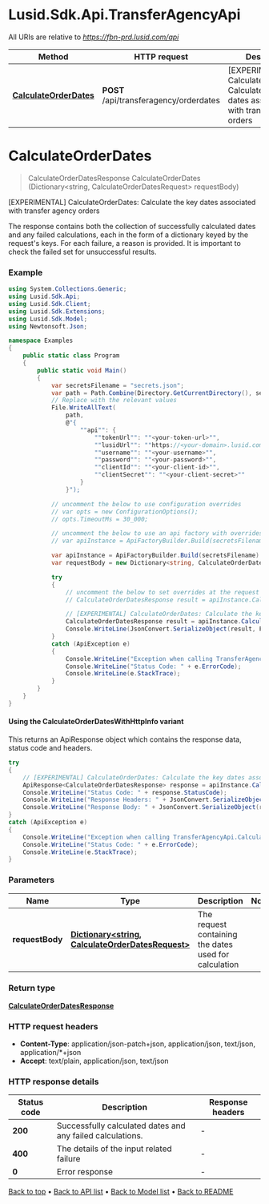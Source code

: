 # Lusid.Sdk.Api.TransferAgencyApi

All URIs are relative to *https://fbn-prd.lusid.com/api*

| Method | HTTP request | Description |
|--------|--------------|-------------|
| [**CalculateOrderDates**](TransferAgencyApi.md#calculateorderdates) | **POST** /api/transferagency/orderdates | [EXPERIMENTAL] CalculateOrderDates: Calculate the key dates associated with transfer agency orders |

<a id="calculateorderdates"></a>
# **CalculateOrderDates**
> CalculateOrderDatesResponse CalculateOrderDates (Dictionary<string, CalculateOrderDatesRequest> requestBody)

[EXPERIMENTAL] CalculateOrderDates: Calculate the key dates associated with transfer agency orders

The response contains both the collection of successfully calculated dates and any failed calculations, each in the form of a dictionary keyed by the request's keys. For each failure, a reason is provided. It is important to check the failed set for unsuccessful results.

### Example
```csharp
using System.Collections.Generic;
using Lusid.Sdk.Api;
using Lusid.Sdk.Client;
using Lusid.Sdk.Extensions;
using Lusid.Sdk.Model;
using Newtonsoft.Json;

namespace Examples
{
    public static class Program
    {
        public static void Main()
        {
            var secretsFilename = "secrets.json";
            var path = Path.Combine(Directory.GetCurrentDirectory(), secretsFilename);
            // Replace with the relevant values
            File.WriteAllText(
                path, 
                @"{
                    ""api"": {
                        ""tokenUrl"": ""<your-token-url>"",
                        ""lusidUrl"": ""https://<your-domain>.lusid.com/api"",
                        ""username"": ""<your-username>"",
                        ""password"": ""<your-password>"",
                        ""clientId"": ""<your-client-id>"",
                        ""clientSecret"": ""<your-client-secret>""
                    }
                }");

            // uncomment the below to use configuration overrides
            // var opts = new ConfigurationOptions();
            // opts.TimeoutMs = 30_000;

            // uncomment the below to use an api factory with overrides
            // var apiInstance = ApiFactoryBuilder.Build(secretsFilename, opts: opts).Api<TransferAgencyApi>();

            var apiInstance = ApiFactoryBuilder.Build(secretsFilename).Api<TransferAgencyApi>();
            var requestBody = new Dictionary<string, CalculateOrderDatesRequest>(); // Dictionary<string, CalculateOrderDatesRequest> | The request containing the dates used for calculation

            try
            {
                // uncomment the below to set overrides at the request level
                // CalculateOrderDatesResponse result = apiInstance.CalculateOrderDates(requestBody, opts: opts);

                // [EXPERIMENTAL] CalculateOrderDates: Calculate the key dates associated with transfer agency orders
                CalculateOrderDatesResponse result = apiInstance.CalculateOrderDates(requestBody);
                Console.WriteLine(JsonConvert.SerializeObject(result, Formatting.Indented));
            }
            catch (ApiException e)
            {
                Console.WriteLine("Exception when calling TransferAgencyApi.CalculateOrderDates: " + e.Message);
                Console.WriteLine("Status Code: " + e.ErrorCode);
                Console.WriteLine(e.StackTrace);
            }
        }
    }
}
```

#### Using the CalculateOrderDatesWithHttpInfo variant
This returns an ApiResponse object which contains the response data, status code and headers.

```csharp
try
{
    // [EXPERIMENTAL] CalculateOrderDates: Calculate the key dates associated with transfer agency orders
    ApiResponse<CalculateOrderDatesResponse> response = apiInstance.CalculateOrderDatesWithHttpInfo(requestBody);
    Console.WriteLine("Status Code: " + response.StatusCode);
    Console.WriteLine("Response Headers: " + JsonConvert.SerializeObject(response.Headers, Formatting.Indented));
    Console.WriteLine("Response Body: " + JsonConvert.SerializeObject(response.Data, Formatting.Indented));
}
catch (ApiException e)
{
    Console.WriteLine("Exception when calling TransferAgencyApi.CalculateOrderDatesWithHttpInfo: " + e.Message);
    Console.WriteLine("Status Code: " + e.ErrorCode);
    Console.WriteLine(e.StackTrace);
}
```

### Parameters

| Name | Type | Description | Notes |
|------|------|-------------|-------|
| **requestBody** | [**Dictionary&lt;string, CalculateOrderDatesRequest&gt;**](CalculateOrderDatesRequest.md) | The request containing the dates used for calculation |  |

### Return type

[**CalculateOrderDatesResponse**](CalculateOrderDatesResponse.md)

### HTTP request headers

 - **Content-Type**: application/json-patch+json, application/json, text/json, application/*+json
 - **Accept**: text/plain, application/json, text/json


### HTTP response details
| Status code | Description | Response headers |
|-------------|-------------|------------------|
| **200** | Successfully calculated dates and any failed calculations. |  -  |
| **400** | The details of the input related failure |  -  |
| **0** | Error response |  -  |

[Back to top](#) &#8226; [Back to API list](../README.md#documentation-for-api-endpoints) &#8226; [Back to Model list](../README.md#documentation-for-models) &#8226; [Back to README](../README.md)


